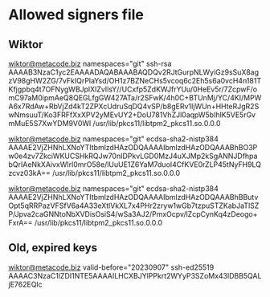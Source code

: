 # Allowed signers file
## Wiktor

wiktor@metacode.biz namespaces="git" ssh-rsa AAAAB3NzaC1yc2EAAAADAQABAAABAQDQv2RJtGurpNLWyiGz9sSuX8agzV98gHW2ZG/7vFkIQrPlaYsd/OH1z7BZNeCHs5vcoq6c2Eh5s6a0vcH4n181TKfjgpbq4t7OFNygWBJplXIZvIlsY//UCxfp5ZdKWJfrYUu/0HeEv5r/7ZcpwF/omC97aM0ipmAeQ8QEGLfgGW427ATa/r2SFwK/4h0C+BTUnMj/YC/4KI/MPWA6x7RdAw+RbVjZd4kT2ZPXcUdruSqDQ4vSP/b8gERv1IjWUn+HHteRJgR2SwNmsuuT/Ko3FRFfXxXPV2yMEvUY2+DoU781VhZJl0aqpW5bIhlK5VE5rGvmMuE5S7XwYDM9V0Wl /usr/lib/pkcs11/libtpm2_pkcs11.so.0.0.0

wiktor@metacode.biz namespaces="git" ecdsa-sha2-nistp384 AAAAE2VjZHNhLXNoYTItbmlzdHAzODQAAAAIbmlzdHAzODQAAABhBO3Pw0e4zv7ZkciWKUCSHkRQJw70nIDPkvLGD0MzJ4uXJMp2kSgANNJDfhpabQrIAeNkXAivxWIrl0mrO58e/lUuUE1Z6YaM7duoI4CfKVE0rZLP45tNyFH9LQzcvz03kA== /usr/lib/pkcs11/libtpm2_pkcs11.so.0.0.0

wiktor@metacode.biz namespaces="git" ecdsa-sha2-nistp384 AAAAE2VjZHNhLXNoYTItbmlzdHAzODQAAAAIbmlzdHAzODQAAABhBButvOpt5qRRPazVFSfV6a4A33eXtlVkXL7x4PHr2zryw1wGb7tzpuSTZKabJaTlSZP/Jpva2caGNNtoNbXVDisOsiS4/wSa3AJ2/PmxOcpv/lZcpCynKq4zDeogo+FxrA== /usr/lib/pkcs11/libtpm2_pkcs11.so.0.0.0

## Old, expired keys

wiktor@metacode.biz valid-before="20230907" ssh-ed25519 AAAAC3NzaC1lZDI1NTE5AAAAILHCXBJYlPPkrt2WYyP3SZoMx43lDBB5QALjE762EQlc

